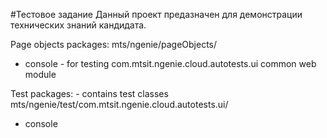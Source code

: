 #Тестовое задание
Данный проект предазначен для демонстрации технических знаний кандидата.



Page objects packages:
mts/ngenie/pageObjects/
* console   - for testing com.mtsit.ngenie.cloud.autotests.ui common web module

Test packages: - contains test classes
mts/ngenie/test/com.mtsit.ngenie.cloud.autotests.ui/
* console